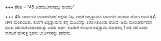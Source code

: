 +++
title = "45 ತೀರವರ್ಜುನನಮ್ಬು ರಣದಲಿ"

+++
45. ಅರ್ಜುನನ ಬಾಣಗಳೆಂದರೆ ಅಕ್ಷಯ ನಿಧಿ. ಆದರೆ ಅಶ್ವತ್ಥಾಮನ ಬಾಣಗಳು ಮುಗಿದು ಹೋಗಿ ಅವನ ಕೈÀ ಚಳಕ ಮಂಕಾಯಿತು. ಕೊನೆಗೆ ಅಶ್ವತ್ಥಾಮನು ತನ್ನ ಮುಖವನ್ನು ತಿರುಗಿಸಿಕೊಂಡು ಹೋದ. ಅದು ಮೇರುಪರ್ವತವೇ ಮುಖ ತಿರುಗಿಸಿಕೊಂಡಂತಾಗಿತ್ತು ಎಂದು ಅರ್ಥ. ಕೂಡಲೇ  ರಣಧೀರ ಅಶ್ವತ್ಥಾಮ ಸೋತನಲ್ಲ ! ನಡೆ ನಡೆ ಎಂದು ಸಾರಥಿಗೆ ಹೇಳುತ್ತ ಕೃಪನು ಅರ್ಜುನನನ್ನು ತಡೆದನು.